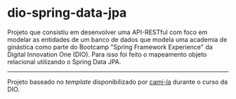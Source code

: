 # dio-spring-data-jpa

Projeto que consistiu em desenvolver uma API-RESTful com foco em modelar as entidades de um banco de dados que modela uma academia de ginástica como parte do Bootcamp "Spring Framework Experience" da Digital Innovation One (DIO). Para isso foi feito o mapeamento objeto relacional utilizando o Spring Data JPA.


------------

Projeto baseado no _template_ disponibilizado por [cami-la](https://www.linkedin.com/in/cami-la/ "cami-la") durante o curso da DIO.
